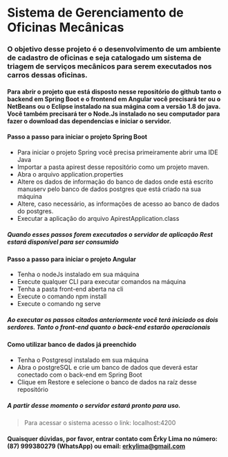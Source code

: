 # Sistema de Gerenciamento de Oficinas Mecânicas
### O objetivo desse projeto é o desenvolvimento de um ambiente de cadastro de oficinas e seja catalogado um sistema de triagem de serviços mecânicos para serem executados nos carros dessas oficinas.

#### Para abrir o projeto que está disposto nesse repositório do github tanto o backend em Spring Boot e o frontend em Angular você precisará ter ou o NetBeans ou o Eclipse instalado na sua mágina com a versão 1.8 do java. Você também precisará ter o Node.Js instalado no seu computador para fazer o download das dependencias e iniciar o servidor.

#### Passo a passo para iniciar o projeto Spring Boot
* Para iniciar o projeto Spring você precisa primeiramente abrir uma IDE Java
* Importar a pasta apirest desse repositório como um projeto maven. 
* Abra o arquivo application.properties
* Altere os dados de informação do banco de dados onde está escrito manuserv pelo banco de dados postgres que está criado na sua máquina
* Altere, caso necessário, as informações de acesso ao banco de dados do postgres.
* Executar a aplicação do arquivo ApirestApplication.class

##### Quando esses passos forem executados o servidor de aplicação Rest estará disponível para ser consumido

#### Passo a passo para iniciar o projeto Angular
* Tenha o  nodeJs instalado em sua máquina
* Execute qualquer CLI para executar comandos na máquina
* Tenha a pasta front-end aberta na cli
* Execute o comando npm install
* Execute o comando ng serve

##### Ao executar os passos citados anteriormente você terá iniciado os dois serdores. Tanto o front-end quanto o back-end estarão operacionais

#### Como utilizar banco de dados já preenchido
* Tenha o Postgresql instalado em sua máquina
* Abra o postgreSQL e crie um banco de dados que deverá estar conectado com o back-end em Spring Boot
* Clique em Restore e selecione o banco de dados na raíz desse repositório

##### A partir desse momento o servidor estará pronto para uso.

> Para acessar o sistema acesso o link: localhost:4200

#### Quaisquer dúvidas, por favor, entrar contato com Érky Lima no número: (87) 999380279 (WhatsApp) ou email: erkylima@gmail.com
